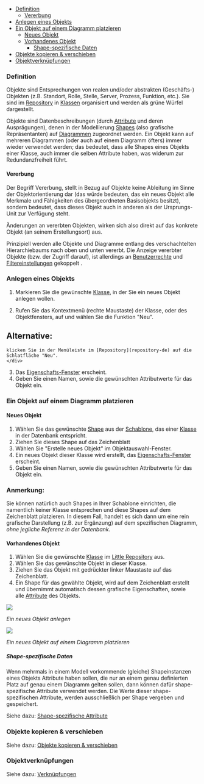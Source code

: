 -   [Definition](#definition)
    -   [Vererbung](#vererbung)
-   [Anlegen eines Objekts](#anlegen-eines-objekts)
-   [Ein Objekt auf einem Diagramm platzieren](#ein-objekt-auf-einem-diagramm-platzieren)
    -   [Neues Objekt](#neues-objekt)
    -   [Vorhandenes Objekt](#vorhandenes-objekt)
        -   [Shape-spezifische Daten](#shape-spezifische-daten)
-   [Objekte kopieren & verschieben](#objekte-kopieren--verschieben)
-   [Objektverknüpfungen](#objektverknüpfungen)


### Definition

Objekte sind Entsprechungen von realen und/oder abstrakten (Geschäfts-)
Objekten (z.B. Standort, Rolle, Stelle, Server, Prozess, Funktion,
etc.). Sie sind im [Repository](repository-de) in [Klassen](klasse)
organisiert und werden als grüne Würfel dargestellt.

Objekte sind Datenbeschreibungen (durch
[Attribute](attributgruppe-und-attribut) und deren Ausprägungen), denen in
der Modellierung [Shapes](shapes-stencils-und-templates-de) (also grafische
Repräsentanten) auf [Diagrammen](diagramm) zugeordnet werden. Ein Objekt
kann auf mehreren Diagrammen (oder auch auf einem Diagramm öfters) immer
wieder verwendet werden; das bedeutet, dass alle Shapes eines Objekts
einer Klasse, auch immer die selben Attribute haben, was widerum zur
Redundanzfreiheit führt.

#### Vererbung

Der Begriff Vererbung, stellt in Bezug auf Objekte keine Ableitung im
Sinne der Objektorientierung dar (das würde bedeuten, das ein neues
Objekt alle Merkmale und Fähigkeiten des übergeordneten Basisobjekts
besitzt), sondern bedeutet, dass dieses Objekt auch in anderen als der
Ursprungs-Unit zur Verfügung steht.

Änderungen an vererbten Objekten, wirken sich also direkt auf das
konkrete Objekt (an seinem Erstellungsort) aus.

Prinzipiell werden alle Objekte und Diagramme entlang des
verschachtelten Hierarchiebaums nach oben und unten vererbt. Die Anzeige
vererbter Objekte (bzw. der Zugriff darauf), ist allerdings an
[Benutzerrechte](berechtigungen) und
[Filtereinstellungen](suchen-und-filtern) gekoppelt .

### Anlegen eines Objekts

1.  Markieren Sie die gewünschte [Klasse](klasse), in der Sie ein neues
    Objekt anlegen wollen.

2.  Rufen Sie das Kontextmenü (rechte Maustaste) der Klasse, oder des
    Objektfensters, auf und wählen Sie die Funktion "Neu".

    <div class="success">
  <h2>Alternative:</h2>
    
    klicken Sie in der Menüleiste im [Repository](repository-de) auf die Schlatfläche "Neu".
    </div>

3.  Das [Eigenschafts-Fenster](eigenschaften-dialogfenster) erscheint.
4.  Geben Sie einen Namen, sowie die gewünschten Attributwerte für das
    Objekt ein.

### Ein Objekt auf einem Diagramm platzieren

#### Neues Objekt

1.  Wählen Sie das gewünschte [Shape](shapes-stencils-und-templates-de) aus der [Schablone](shapes-stencils-und-templates-de), das einer [Klasse](klasse) in der Datenbank entspricht.
2.  Ziehen Sie dieses Shape auf das Zeichenblatt
3.  Wählen Sie "Erstelle neues Objekt" im Objektauswahl-Fenster.
4.  Ein neues Objekt dieser Klasse wird erstellt, das
    [Eigenschafts-Fenster](eigenschaften-dialogfenster) erscheint.
5.  Geben Sie einen Namen, sowie die gewünschten Attributwerte für das
    Objekt ein.

<div class="info">
<h3>Anmerkung:</h3> 
  
Sie können natürlich auch Shapes in Ihrer Schablone
einrichten, die namentlich keiner Klasse entsprechen und diese Shapes
auf dem Zeichenblatt platzieren. In diesem Fall, handelt es sich dann um
eine rein grafische Darstellung (z.B. zur Ergänzung) auf dem
spezifischen Diagramm, *ohne jegliche Referenz in der Datenbank*.
</div>

#### Vorhandenes Objekt

1.  Wählen Sie die gewünschte [Klasse](klasse) im [Little
    Repository](graphical-visio-modeler)
    aus.
2.  Wählen Sie das gewünschte Objekt in dieser Klasse.
3.  Ziehen Sie das Objekt mit gedrückter linker Maustaste auf das
    Zeichenblatt.
4.  Ein Shape für das gewählte Objekt, wird auf dem Zeichenblatt
    erstellt und übernimmt automatisch dessen grafische Eigenschaften,
    sowie alle [Attribute](attributgruppe-und-attribut) des Objekts.



![](//images.ctfassets.net/utx1h0gfm1om/29hYrCgRmgO0gg68CCmYay/21fcca7ba784d79963ad7254ae72e157/1017758.png)

*Ein neues Objekt anlegen*


![](//images.ctfassets.net/utx1h0gfm1om/3XBRfDkYWkWAkiuOEQ6SKE/d17147979b14d5c0eaf253b49b5b1488/1017752.png)

*Ein neues Objekt auf einem Diagramm platzieren*

##### Shape-spezifische Daten

Wenn mehrmals in einem Modell vorkommende (gleiche) Shapeinstanzen eines
Objekts Attribute haben sollen, die nur an einem genau definierten Platz
auf genau einem Diagramm gelten sollen, dann können dafür
shape-spezifische Attribute verwendet werden. Die Werte dieser
shape-spezifischen Attribute, werden ausschließlich per Shape vergeben
und gespeichert.

Siehe dazu: [Shape-spezifische Attribute](shape-spezifische-attribute)

### Objekte kopieren & verschieben

Siehe dazu: [Objekte kopieren &
verschieben](ausschneiden-kopieren-einfügen-spezial)

### Objektverknüpfungen

Siehe dazu: [Verknüpfungen](verknüpfungen)

